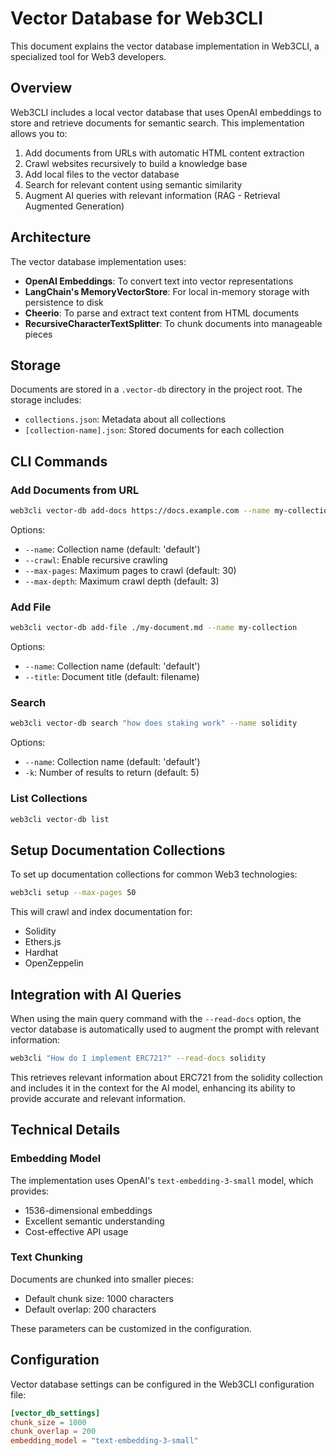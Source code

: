 # Vector Database for Web3CLI

This document explains the vector database implementation in Web3CLI, a specialized tool for Web3 developers.

## Overview

Web3CLI includes a local vector database that uses OpenAI embeddings to store and retrieve documents for semantic search. This implementation allows you to:

1. Add documents from URLs with automatic HTML content extraction
2. Crawl websites recursively to build a knowledge base
3. Add local files to the vector database
4. Search for relevant content using semantic similarity
5. Augment AI queries with relevant information (RAG - Retrieval Augmented Generation)

## Architecture

The vector database implementation uses:

- **OpenAI Embeddings**: To convert text into vector representations
- **LangChain's MemoryVectorStore**: For local in-memory storage with persistence to disk
- **Cheerio**: To parse and extract text content from HTML documents
- **RecursiveCharacterTextSplitter**: To chunk documents into manageable pieces

## Storage

Documents are stored in a `.vector-db` directory in the project root. The storage includes:

- `collections.json`: Metadata about all collections
- `[collection-name].json`: Stored documents for each collection

## CLI Commands

### Add Documents from URL

```bash
web3cli vector-db add-docs https://docs.example.com --name my-collection
```

Options:
- `--name`: Collection name (default: 'default')
- `--crawl`: Enable recursive crawling
- `--max-pages`: Maximum pages to crawl (default: 30)
- `--max-depth`: Maximum crawl depth (default: 3)

### Add File

```bash
web3cli vector-db add-file ./my-document.md --name my-collection
```

Options:
- `--name`: Collection name (default: 'default')
- `--title`: Document title (default: filename)

### Search

```bash
web3cli vector-db search "how does staking work" --name solidity
```

Options:
- `--name`: Collection name (default: 'default')
- `-k`: Number of results to return (default: 5)

### List Collections

```bash
web3cli vector-db list
```

## Setup Documentation Collections

To set up documentation collections for common Web3 technologies:

```bash
web3cli setup --max-pages 50
```

This will crawl and index documentation for:
- Solidity
- Ethers.js
- Hardhat
- OpenZeppelin

## Integration with AI Queries

When using the main query command with the `--read-docs` option, the vector database is automatically used to augment the prompt with relevant information:

```bash
web3cli "How do I implement ERC721?" --read-docs solidity
```

This retrieves relevant information about ERC721 from the solidity collection and includes it in the context for the AI model, enhancing its ability to provide accurate and relevant information.

## Technical Details

### Embedding Model

The implementation uses OpenAI's `text-embedding-3-small` model, which provides:
- 1536-dimensional embeddings
- Excellent semantic understanding
- Cost-effective API usage

### Text Chunking

Documents are chunked into smaller pieces:
- Default chunk size: 1000 characters
- Default overlap: 200 characters

These parameters can be customized in the configuration.

## Configuration

Vector database settings can be configured in the Web3CLI configuration file:

```toml
[vector_db_settings]
chunk_size = 1000
chunk_overlap = 200
embedding_model = "text-embedding-3-small"
``` 